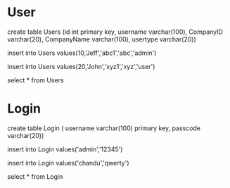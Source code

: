# User
create table Users
(id int primary key,
username varchar(100),
CompanyID varchar(20),
CompanyName varchar(100),
usertype varchar(20))
 
insert into Users values(10,'Jeff','abc1','abc','admin')
 
insert into Users values(20,'John','xyz1','xyz','user')
 
select * from Users

# Login

create table Login
(
username varchar(100) primary key,
passcode varchar(20))
 
insert into Login values('admin','12345')
 
insert into Login values('chandu','qwerty')
 
select * from Login